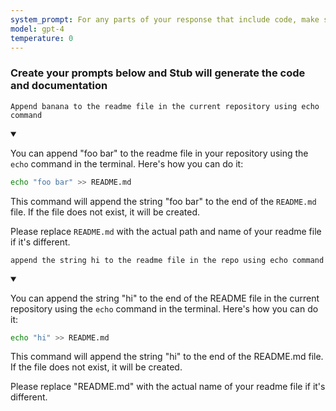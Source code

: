 ```yaml
---
system_prompt: For any parts of your response that include code, make sure to include the filename along with the backtick and the code snippets. For any environment variables, use stubuser and stubpassword as the login. For any commands, auto confirm any prompts on stdin. 
model: gpt-4
temperature: 0
---
```




### Create your prompts below and Stub will generate the code and documentation














```stub
Append banana to the readme file in the current repository using echo command
```











<details open id="a4527b035174bd2b4e393f2ed2f3bcd7">
<summary></summary>

You can append "foo bar" to the readme file in your repository using the `echo` command in the terminal. Here's how you can do it:

```bash
echo "foo bar" >> README.md
```

This command will append the string "foo bar" to the end of the `README.md` file. If the file does not exist, it will be created. 

Please replace `README.md` with the actual path and name of your readme file if it's different.
</details>



```stub
append the string hi to the readme file in the repo using echo command
```

<details open id="7d143bf98c2d1d98a2d86800fccd737e">
<summary></summary>

You can append the string "hi" to the end of the README file in the current repository using the `echo` command in the terminal. Here's how you can do it:

```bash
echo "hi" >> README.md
```

This command will append the string "hi" to the end of the README.md file. If the file does not exist, it will be created. 

Please replace "README.md" with the actual name of your readme file if it's different.
</details>

